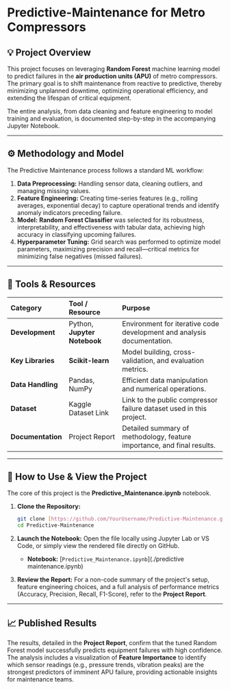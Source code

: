 # Predictive-Maintenance for Metro Compressors

## 💡 Project Overview

This project focuses on leveraging **Random Forest** machine learning model to predict failures in the **air production units (APU)** of metro compressors. The primary goal is to shift maintenance from reactive to predictive, thereby minimizing unplanned downtime, optimizing operational efficiency, and extending the lifespan of critical equipment.

The entire analysis, from data cleaning and feature engineering to model training and evaluation, is documented step-by-step in the accompanying Jupyter Notebook.

---

## ⚙️ Methodology and Model

The Predictive Maintenance process follows a standard ML workflow:

1.  **Data Preprocessing:** Handling sensor data, cleaning outliers, and managing missing values.
2.  **Feature Engineering:** Creating time-series features (e.g., rolling averages, exponential decay) to capture operational trends and identify anomaly indicators preceding failure.
3.  **Model:** **Random Forest Classifier** was selected for its robustness, interpretability, and effectiveness with tabular data, achieving high accuracy in classifying upcoming failures.
4.  **Hyperparameter Tuning:** Grid search was performed to optimize model parameters, maximizing precision and recall—critical metrics for minimizing false negatives (missed failures).

---

## 🧰 Tools & Resources

| Category | Tool / Resource | Purpose |
| :--- | :--- | :--- |
| **Development** | Python, **Jupyter Notebook** | Environment for iterative code development and analysis documentation. |
| **Key Libraries** | **Scikit-learn** | Model building, cross-validation, and evaluation metrics. |
| **Data Handling** | Pandas, NumPy | Efficient data manipulation and numerical operations. |
| **Dataset** | Kaggle Dataset Link | Link to the public compressor failure dataset used in this project. |
| **Documentation** | Project Report | Detailed summary of methodology, feature importance, and final results. |

---

## 🚀 How to Use & View the Project

The core of this project is the **Predictive_Maintenance.ipynb** notebook.

1.  **Clone the Repository:**
    ```bash
    git clone [https://github.com/YourUsername/Predictive-Maintenance.git](https://github.com/YourUsername/Predictive-Maintenance.git)
    cd Predictive-Maintenance
    ```
2.  **Launch the Notebook:** Open the file locally using Jupyter Lab or VS Code, or simply view the rendered file directly on GitHub.
    * **Notebook:** [`Predictive_Maintenance.ipynb`](./predictive maintenance.ipynb)

3.  **Review the Report:** For a non-code summary of the project's setup, feature engineering choices, and a full analysis of performance metrics (Accuracy, Precision, Recall, F1-Score), refer to the **Project Report**.

---

## 📈 Published Results

The results, detailed in the **Project Report**, confirm that the tuned Random Forest model successfully predicts equipment failures with high confidence. The analysis includes a visualization of **Feature Importance** to identify which sensor readings (e.g., pressure trends, vibration peaks) are the strongest predictors of imminent APU failure, providing actionable insights for maintenance teams.
